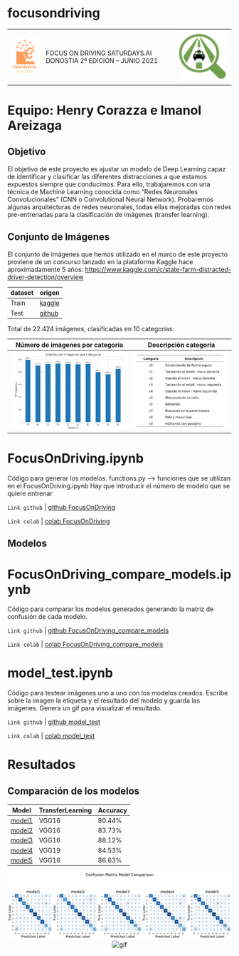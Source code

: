 # focusondriving

|  |  | |
|---------------------------------------------|----------|------------|
|  ![saturdays](doc/saturdaysai_donosti.png)  | FOCUS ON DRIVING SATURDAYS.AI DONOSTIA 2ª EDICIÓN – JUNIO 2021 |![logo](doc/logo_focusondriving.PNG)|

# Equipo: Henry Corazza e Imanol Areizaga
## Objetivo
El objetivo de este proyecto es ajustar un modelo de Deep Learning capaz de identificar y clasificar las diferentes distracciones a que estamos expuestos siempre que conducimos.
Para ello, trabajaremos con una técnica de Machine Learning conocida como “Redes Neuronales Convolucionales” (CNN o Convolutional Neural Network).
Probaremos algunas arquitecturas de redes neuronales, todas ellas mejoradas con redes pre-entrenadas para la clasificación de imágenes (transfer learning).

## Conjunto de Imágenes
El conjunto de imágenes que hemos utilizado en el marco de este proyecto proviene de un concurso lanzado en la plataforma Kaggle hace aproximadamente 5 años: https://www.kaggle.com/c/state-farm-distracted-driver-detection/overview 

|dataset|origen|
|-------|------|
| Train |[kaggle](https://www.kaggle.com/c/state-farm-distracted-driver-detection/overview )|
| Test  |[github](src/img/test)|


Total de 22.424 imágenes, clasificadas en 10 categorías:

<center>

|Número de imágenes por categoría | Descripción categoría|
|---------------------------------|----------------------|
|  ![img_categorias](doc/categorias_img.PNG)  | ![img_categorias](doc/categorias_descripcion.PNG) |


</center>

# FocusOnDriving.ipynb
Código para generar los modelos.
functions.py --> funciones que se utilizan en el FocusOnDriving.ipynb
Hay que introducir el número de modelo que se quiere entrenar

`Link github` | [github FocusOnDriving](src/FocusOnDriving.ipynb)

`Link colab` | [colab FocusOnDriving](https://drive.google.com/file/d/1wNNjzBxPvk3HYsEgbV1qpDMqQspYOeev/view?usp=sharing)

## Modelos


# FocusOnDriving_compare_models.ipynb
Código para comparar los modelos generados generando la matriz de confusión de cada modelo.

`Link github` | [github FocusOnDriving_compare_models](src/FocusOnDriving_compare_models.ipynb)

`Link colab` | [colab FocusOnDriving_compare_models](https://drive.google.com/file/d/1OXQD5zmMa_R9s1ingGrJvwweEzOYqZdz/view?usp=sharing)



# model_test.ipynb
Código para testear imágenes uno a uno con los modelos creados. Escribe sobre la imagen la etiqueta y el resultado del modelo y guarda las imágenes. Genera un gif para visualizar el resultado.

`Link github` | [github model_test](src/model_test.ipynb)

`Link colab` | [colab model_test](https://drive.google.com/file/d/1kfirHWrVY9C0_HglZUK8B_79PUyIyQ6l/view?usp=sharing)

# Resultados
## Comparación de los modelos

<center>

|Model|TransferLearning|Accuracy|
|-----|----------------|--------|
|  [model1](https://drive.google.com/file/d/13UQPCI5cHjP8WRA07RmfbkXVrplu3wne/view?usp=sharing)  |     VGG16      | 80.44% |
|  [model2](https://drive.google.com/file/d/1jSfnr8i51t90xX6FHvl1Vd3jAuLsHaMV/view?usp=sharing)  |     VGG16      | 83.73% |
|  [model3](https://drive.google.com/file/d/1x6ACmg7X8QbP6HSbTE1iMnbdythLz9cE/view?usp=sharing)  |     VGG16      | 88.12% |
|  [model4](https://drive.google.com/file/d/1YdAlemOrfsvTm4XR89Kib-kfOT3Nr7by/view?usp=sharing)  |     VGG19      | 84.53% |
|  [model5](https://drive.google.com/file/d/1XTd2epMd6NbRKtYGNoGGq8yi5O2vVjNI/view?usp=sharing)  |     VGG16      | 86.63% |

</center>


<center>

![img](src/img/comparacion_modelos.png)
![gif](doc/result.gif)

</center>
